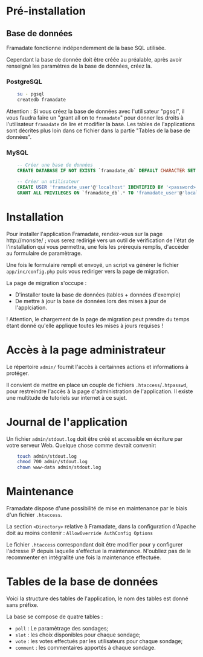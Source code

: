 # Pré-installation

## Base de données

Framadate fonctionne indépendemment de la base SQL utilisée.

Cependant la base de donnée doit être créée au préalable,
après avoir renseigné les paramètres de la base de données, créez la.

### PostgreSQL

```bash
    su - pgsql
    createdb framadate
```

Attention : Si vous créez la base de données avec l'utilisateur "pgsql",
il vous faudra faire un "grant all on <chaque table> to `framadate`" pour donner les droits à l'utilisateur `framadate` de lire et modifier la base.
Les tables de l'applications sont décrites plus loin dans ce fichier dans la partie "Tables de la base de données".

### MySQL

```sql
    -- Créer une base de données
    CREATE DATABASE IF NOT EXISTS `framadate_db` DEFAULT CHARACTER SET utf8 COLLATE utf8_unicode_ci;

    -- Créer un utilisateur
    CREATE USER 'framadate_user'@'localhost' IDENTIFIED BY '<password>';
    GRANT ALL PRIVILEGES ON `framadate_db`.* TO 'framadate_user'@'localhost';
```

# Installation

Pour installer l'application Framadate, rendez-vous sur la page http://monsite/ ; vous serez redirigé vers un outil de
vérification de l'état de l'installation qui vous permettra, une fois les prérequis remplis, d'accèder au formulaire de
paramètrage.

Une fois le formulaire rempli et envoyé, un script va générer le fichier `app/inc/config.php` puis vous rediriger vers la page de migration.

La page de migration s'occupe :
- D'installer toute la base de données (tables + données d'exemple)
- De mettre à jour la base de données lors des mises à jour de l'applciation.

! Attention, le chargement de la page de migration peut prendre du temps étant donné qu'elle applique toutes les mises à jours requises !

# Accès à la page administrateur

Le répertoire `admin/` fournit l'accès à certainnes actions et informations à protéger.

Il convient de mettre en place un couple de fichiers `.htaccess`/`.htpasswd`, pour restreindre l'accès à la page d'administration de l'application.
Il existe une multitude de tutoriels sur internet à ce sujet.

# Journal de l'application

Un fichier `admin/stdout.log` doit être créé et accessible en écriture
par votre serveur Web. Quelque chose comme devrait convenir:

```bash
    touch admin/stdout.log
    chmod 700 admin/stdout.log
    chown www-data admin/stdout.log
```

# Maintenance

Framadate dispose d'une possibilité de mise en maintenance par le biais d'un fichier `.htaccess`.

La section `<Directory>` relative à Framadate, dans la configuration d'Apache doit au moins contenir :
`AllowOverride AuthConfig Options`

Le fichier `.htaccess` correspondant doit être modifier pour y configurer
l'adresse IP depuis laquelle s'effectue la maintenance.
N'oubliez pas de le recommenter en intégralité une fois la maintenance effectuée.

# Tables de la base de données

Voici la structure des tables de l'application, le nom des tables est donné sans préfixe.

La base se compose de quatre tables :

- `poll` : Le paramètrage des sondages;
- `slot` : les choix disponibles pour chaque sondage;
- `vote` : les votes effectués par les utilisateurs pour chaque sondage;
- `comment` : les commentaires apportés à chaque sondage.